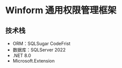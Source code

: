# Winform 通用权限管理框架

## 技术栈
- ORM：SQLSugar CodeFrist
- 数据库：SQLServer 2022
- .NET 8.0
- Microsoft.Extension
